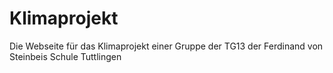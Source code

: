 # Klimaprojekt

Die Webseite für das Klimaprojekt einer Gruppe der TG13 der Ferdinand von Steinbeis Schule Tuttlingen